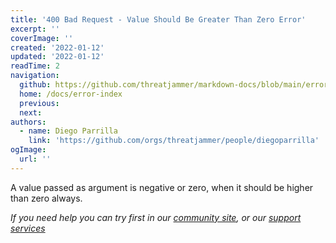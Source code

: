 ```yaml
---
title: '400 Bad Request - Value Should Be Greater Than Zero Error'
excerpt: ''
coverImage: ''
created: '2022-01-12'
updated: '2022-01-12'
readTime: 2
navigation:
  github: https://github.com/threatjammer/markdown-docs/blob/main/error-value-should-be-greater-than-zero.md
  home: /docs/error-index
  previous: 
  next:
authors:
  - name: Diego Parrilla
    link: 'https://github.com/orgs/threatjammer/people/diegoparrilla'
ogImage:
  url: ''
---
```


A value passed as argument is negative or zero, when it should be higher than zero always.


*If you need help you can try first in our [community site](/community), or our [support services](/support)*
